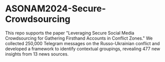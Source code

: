 # ASONAM2024-Secure-Crowdsourcing
This repo supports the paper "Leveraging Secure Social Media Crowdsourcing for Gathering Firsthand Accounts in Conflict Zones." We collected 250,000 Telegram messages on the Russo-Ukrainian conflict and developed a framework to identify contextual groupings, revealing 477 new insights from 13 news sources.
